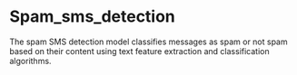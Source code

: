 # Spam_sms_detection
The spam SMS detection model classifies messages as spam or not spam based on their content using text feature extraction and classification algorithms.
